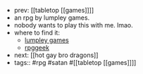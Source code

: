 - prev: [[tabletop [[games]]]]
- an rpg by lumpley games.
- nobody wants to play this with me. lmao.
- where to find it:
	- [lumpley games](https://lumpley.games/)
	- [rpggeek](https://rpggeek.com/rpg/867/kill-puppies-satan)
- next: [[hot gay bro dragons]]
- tags:: #rpg #satan #[[tabletop [[games]]]]